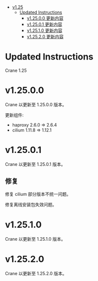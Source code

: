 - [v1.25](#v125)
  - [Updated Instructions](#updated-instructions)
    - [v1.25.0.0 更新内容](#v12500)
    - [v1.25.0.1 更新内容](#v12501)
    - [v1.25.1.0 更新内容](#v12510)
    - [v1.25.2.0 更新内容](#v12520)


# Updated Instructions

Crane 1.25

# v1.25.0.0

Crane 以更新至 1.25.0.0 版本。

更新组件:
  * haproxy 2.6.0 => 2.6.4
  * cilium 1.11.8 => 1.12.1

# v1.25.0.1

Crane 以更新至 1.25.0.1 版本。

## 修复

修复 cilium 部分版本不统一问题。

修复离线安装包失效问题。

# v1.25.1.0

Crane 以更新至 1.25.1.0 版本。

# v1.25.2.0

Crane 以更新至 1.25.2.0 版本。